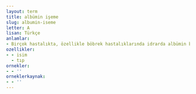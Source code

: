 ```yaml
---
layout: term
title: albümin işeme
slug: albumin-iseme
letter: A
lisan: Türkçe
anlamlar:
- Birçok hastalıkta, özellikle böbrek hastalıklarında idrarda albümin bulunması durumu; aktutma
ozellikler:
- - isim
  - tıp
ornekler:
- - ''
orneklerkaynak:
- - ''
---
```

